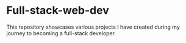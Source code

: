 # Full-stack-web-dev
This repository showcases various projects I have created during my journey to becoming a full-stack developer.
